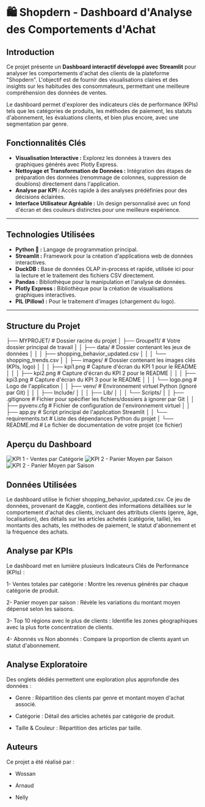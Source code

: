 # 🛍️ Shopdern - Dashboard d'Analyse des Comportements d'Achat

## Introduction

Ce projet présente un **Dashboard interactif développé avec Streamlit** pour analyser les comportements d'achat des clients de la plateforme "Shopdern". L'objectif est de fournir des visualisations claires et des insights sur les habitudes des consommateurs, permettant une meilleure compréhension des données de ventes.

Le dashboard permet d'explorer des indicateurs clés de performance (KPIs) tels que les catégories de produits, les méthodes de paiement, les statuts d'abonnement, les évaluations clients, et bien plus encore, avec une segmentation par genre.

## Fonctionnalités Clés

* **Visualisation Interactive :** Explorez les données à travers des graphiques générés avec Plotly Express.
* **Nettoyage et Transformation de Données :** Intégration des étapes de préparation des données (renommage de colonnes, suppression de doublons) directement dans l'application.
* **Analyse par KPI :** Accès rapide à des analyses prédéfinies pour des décisions éclairées.
* **Interface Utilisateur Agréable :** Un design personnalisé avec un fond d'écran et des couleurs distinctes pour une meilleure expérience.

---

## Technologies Utilisées

* **Python 🐍 :** Langage de programmation principal.
* **Streamlit :** Framework pour la création d'applications web de données interactives.
* **DuckDB :** Base de données OLAP in-process et rapide, utilisée ici pour la lecture et le traitement des fichiers CSV directement.
* **Pandas :** Bibliothèque pour la manipulation et l'analyse de données.
* **Plotly Express :** Bibliothèque pour la création de visualisations graphiques interactives.
* **PIL (Pillow) :** Pour le traitement d'images (chargement du logo).

---

## Structure du Projet
├── MYPROJET/                 # Dossier racine du projet
│   ├── Groupe11/             # Votre dossier principal de travail
│   │   ├── data/                 # Dossier contenant les jeux de données
│   │   │   ├── shopping_behavior_updated.csv
│   │   │   └── shopping_trends.csv
│   │   ├── images/               # Dossier contenant les images clés (KPIs, logo)
│   │   │   ├── kpi1.png          # Capture d'écran du KPI 1 pour le README
│   │   │   ├── kpi2.png          # Capture d'écran du KPI 2 pour le README
│   │   │   ├── kpi3.png          # Capture d'écran du KPI 3 pour le README
│   │   │   └── logo.png          # Logo de l'application
│   │   ├── venv/                 # Environnement virtuel Python (ignoré par Git)
│   │   │   ├── Include/
│   │   │   ├── Lib/
│   │   │   └── Scripts/
│   │   ├── .gitignore            # Fichier pour spécifier les fichiers/dossiers à ignorer par Git
│   │   ├── pyvenv.cfg            # Fichier de configuration de l'environnement virtuel
│   │   ├── app.py                # Script principal de l'application Streamlit
│   │   └── requirements.txt      # Liste des dépendances Python du projet
│   └── README.md                 # Le fichier de documentation de votre projet (ce fichier)

## Aperçu du Dashboard
![KPI 1 - Ventes par Catégorie](images/kpi1.png)
![KPI 2 - Panier Moyen par Saison](images/kpi2.png)
![KPI 2 - Panier Moyen par Saison](images/kpi3.png)

## Données Utilisées
Le dashboard utilise le fichier shopping_behavior_updated.csv. Ce jeu de données, provenant de Kaggle, contient des informations détaillées sur le comportement d'achat des clients, incluant des attributs clients (genre, âge, localisation), des détails sur les articles achetés (catégorie, taille), les montants des achats, les méthodes de paiement, le statut d'abonnement et la fréquence des achats.

## Analyse par KPIs
Le dashboard met en lumière plusieurs Indicateurs Clés de Performance (KPIs) :

1- Ventes totales par catégorie : Montre les revenus générés par chaque catégorie de produit.

2- Panier moyen par saison : Révèle les variations du montant moyen dépensé selon les saisons.

3- Top 10 régions avec le plus de clients : Identifie les zones géographiques avec la plus forte concentration de clients.

4- Abonnés vs Non abonnés : Compare la proportion de clients ayant un statut d'abonnement.

## Analyse Exploratoire
Des onglets dédiés permettent une exploration plus approfondie des données :

* Genre : Répartition des clients par genre et montant moyen d'achat associé.

* Catégorie : Détail des articles achetés par catégorie de produit.

* Taille & Couleur : Répartition des articles par taille.

## Auteurs
Ce projet a été réalisé par :

* Wossan

* Arnaud

* Nelly
